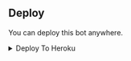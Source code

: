 </details>

## Deploy
You can deploy this bot anywhere.


<details><summary>Deploy To Heroku</summary>
<br>
<p>
<a href="https://heroku.com/deploy?template=https://github.com/Rippp123/FimXProBot">
  <img src="https://www.herokucdn.com/deploy/button.svg" alt="Deploy">
</a>
</p></details>
